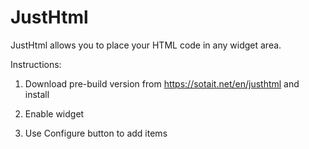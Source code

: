 # JustHtml


JustHtml allows you to place your HTML code in any widget area.

Instructions:

1. Download pre-build version from https://sotait.net/en/justhtml and install

2. Enable widget

3. Use Configure button to add items

